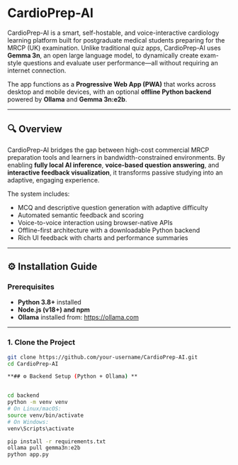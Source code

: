 # CardioPrep-AI

CardioPrep-AI is a smart, self-hostable, and voice-interactive cardiology learning platform built for postgraduate medical students preparing for the MRCP (UK) examination. Unlike traditional quiz apps, CardioPrep-AI uses **Gemma 3n**, an open large language model, to dynamically create exam-style questions and evaluate user performance—all without requiring an internet connection.

The app functions as a **Progressive Web App (PWA)** that works across desktop and mobile devices, with an optional **offline Python backend** powered by **Ollama** and **Gemma 3n:e2b**.

---

## 🔍 Overview

CardioPrep-AI bridges the gap between high-cost commercial MRCP preparation tools and learners in bandwidth-constrained environments. By enabling **fully local AI inference**, **voice-based question answering**, and **interactive feedback visualization**, it transforms passive studying into an adaptive, engaging experience.

The system includes:
- MCQ and descriptive question generation with adaptive difficulty
- Automated semantic feedback and scoring
- Voice-to-voice interaction using browser-native APIs
- Offline-first architecture with a downloadable Python backend
- Rich UI feedback with charts and performance summaries

---

## ⚙️ Installation Guide

### Prerequisites

- **Python 3.8+** installed  
- **Node.js (v18+) and npm**  
- **Ollama** installed from: https://ollama.com

---

### 1. Clone the Project

```bash
git clone https://github.com/your-username/CardioPrep-AI.git
cd CardioPrep-AI

**## ⚙️ Backend Setup (Python + Ollama) **


cd backend
python -m venv venv
# On Linux/macOS:
source venv/bin/activate
# On Windows:
venv\Scripts\activate

pip install -r requirements.txt
ollama pull gemma3n:e2b
python app.py
